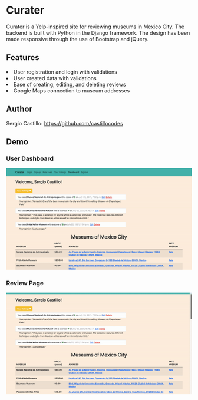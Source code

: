 <h1>Curater</h1>
Curater is a Yelp-inspired site for reviewing museums in Mexico City. The backend is built with Python in the Django framework. 
The design has been made responsive through the use of Bootstrap and jQuery.
<h2>Features</h2>
<li>User registration and login with validations</li>
<li>User created data with validations</li>
<li>Ease of creating, editing, and deleting reviews</li>
<li>Google Maps connection to museum addresses</li>
<h2>Author</h2>
Sergio Castillo: <a href="https://github.com/castillocodes">https://github.com/castillocodes</a>
<h2>Demo</h2>
<h3>User Dashboard</h3>
<img src="user_dash.gif">
<h3>Review Page</h3>
<img src="review_page.gif">
